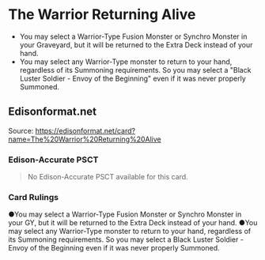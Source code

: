 # The Warrior Returning Alive

*   You may select a Warrior-Type Fusion Monster or Synchro Monster in your Graveyard, but it will be returned to the Extra Deck instead of your hand.
*   You may select any Warrior-Type monster to return to your hand, regardless of its Summoning requirements. So you may select a "Black Luster Soldier - Envoy of the Beginning" even if it was never properly Summoned.

## Edisonformat.net

Source: https://edisonformat.net/card?name=The%20Warrior%20Returning%20Alive

### Edison-Accurate PSCT

> No Edison-Accurate PSCT available for this card.

### Card Rulings

●You may select a Warrior-Type Fusion Monster or Synchro Monster in your GY, but it will be returned to the Extra Deck instead of your hand.
●You may select any Warrior-Type monster to return to your hand, regardless of its Summoning requirements. So you may select a Black Luster Soldier - Envoy of the Beginning even if it was never properly Summoned.
            